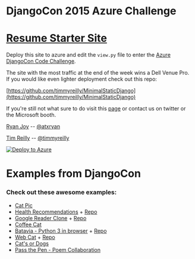 # DjangoCon 2015 Azure Challenge

# [Resume Starter Site](http://youdjangositeresume.azurewebsites.net/)

Deploy this site to azure and edit the ```view.py``` file to enter the [Azure DjangoCon Code Challenge](http://djangocon.azurewebsites.net/). 

The site with the most traffic at the end of the week wins a Dell Venue Pro. 
If you would like even lighter deployment check out this repo: 

[https://github.com/timmyreilly/MinimalStaticDjango](https://github.com/timmyreilly/MinimalStaticDjango)


If you're still not what sure to do visit this [page](http://djangocon.azurewebsites.net/) or contact us on twitter or the Microsoft booth. 

[Ryan Joy](http://ryanjoy.com/atxryan/) -- [@atxryan](http://twitter.com/atxryan)

[Tim Reilly](http://timmyreilly.com) -- [@timmyreilly](http://twitter.com/timmyreilly)


[![Deploy to Azure](http://azuredeploy.net/deploybutton.png)](https://azuredeploy.net/)


# Examples from DjangoCon

### Check out these awesome examples: 

- [Cat Pic](http://dailycatpic.azurewebsites.net/)
- [Health Recommendations](http://djangocon-us-2015.azurewebsites.net/) + [Repo](https://github.com/karthikbgl/YourDjangoSiteResume)
- [Google Reader Clone](http://djreader.azurewebsites.net) + [Repo](https://github.com/dcwatson/reader/tree/azure)
- [Coffee Cat](http://coffeecat.azurewebsites.net/ )
- [Batavia - Python 3 in browser](http://batavia.azurewebsites.net/) + [Repo](https://github.com/freakboy3742/batavia-azure)
- [Web Cat](http://webcat.azurewebsites.net/webcat) + [Repo](https://github.com/cackovic/YourDjangoSiteResume)
- [Cat's or Dogs](http://catsordogs.azurewebsites.net)
- [Pass the Pen - Poem Collaboration](http://passthepen.azurewebsites.net/) 
